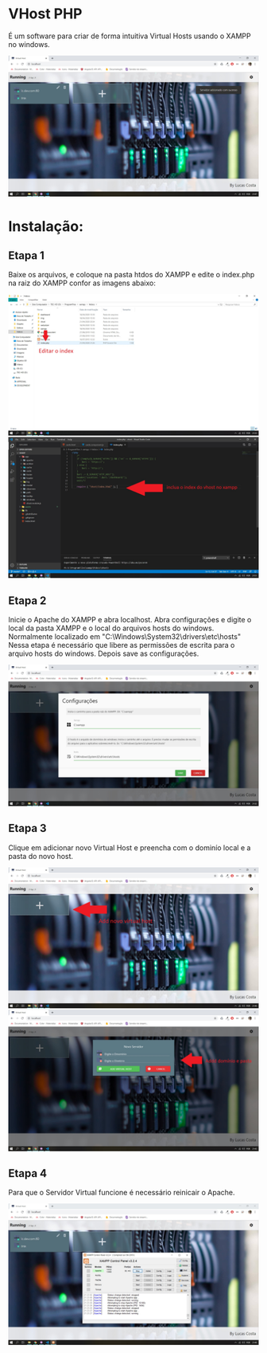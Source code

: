 # VHost PHP
É um software para criar de forma intuitiva Virtual Hosts usando o XAMPP no windows.

 ![](assets/screenshots/server.jpg)
 
 # Instalação:
 ## Etapa 1
 Baixe os arquivos, e coloque na pasta htdos do XAMPP e edite o index.php na raiz do XAMPP confor as imagens abaixo:
 
 ![](assets/screenshots/index.jpg)
 ![](assets/screenshots/include.jpg)
 
 ## Etapa 2
 Inicie o Apache do XAMPP e abra localhost. Abra configurações e digite o local da pasta XAMPP e o local do arquivos hosts do windows. 
 Normalmente localizado em "C:\Windows\System32\drivers\etc\hosts"
 Nessa etapa é necessário que libere as permissões de escrita para o arquivo hosts do windows.
 Depois save as configurações.
 
 ![](assets/screenshots/settings.jpg)
 
 ## Etapa 3
 Clique em adicionar novo Virtual Host e preencha com o dominío local e a pasta do novo host.
 
 ![](assets/screenshots/add.jpg)
 ![](assets/screenshots/domain.jpg)
 
 ## Etapa 4
 Para que o Servidor Virtual funcione é necessário reinicair o Apache.
 
 ![](assets/screenshots/xampp.jpg)
